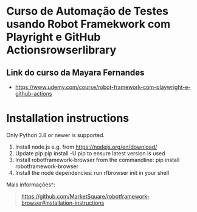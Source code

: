 # Curso de Automação de Testes usando Robot Framekwork com Playright e GitHub Actionsrowserlibrary
## Link do curso da Mayara Fernandes 
- https://www.udemy.com/course/robot-framework-com-playwright-e-github-actions

# Installation instructions
Only Python 3.8 or newer is supported.

1. Install node.js e.g. from https://nodejs.org/en/download/
2. Update pip pip install -U pip to ensure latest version is used
3. Install robotframework-browser from the commandline: pip install robotframework-browser
4. Install the node dependencies: run rfbrowser init in your shell

Mais informações^:
> https://github.com/MarketSquare/robotframework-browser#installation-instructions
